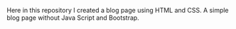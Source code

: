 Here in this repository I created a blog page using HTML and CSS. A simple blog page without Java Script and Bootstrap.